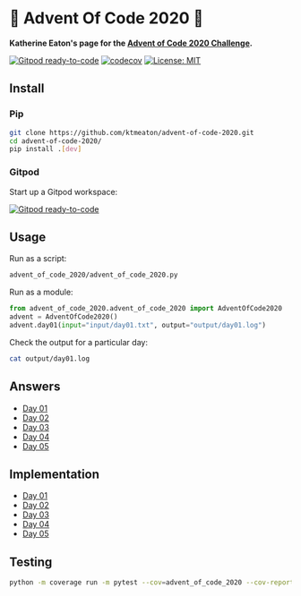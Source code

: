 # 🎅 Advent Of Code 2020 🎄

**Katherine Eaton's page for the [Advent of Code 2020 Challenge](https://adventofcode.com/2020).**  

[![Gitpod ready-to-code](https://img.shields.io/badge/Gitpod-ready--to--code-blue?logo=gitpod)](https://gitpod.io/#https://github.com/ktmeaton/advent-of-code-2020)
[![codecov](https://codecov.io/gh/ktmeaton/advent-of-code-2020/branch/main/graph/badge.svg)](https://codecov.io/gh/ktmeaton/advent-of-code-2020/branch/main)
[![License: MIT](https://img.shields.io/badge/License-MIT-yellow.svg)](https://github.com/ktmeaton/advent-of-code-2020/blob/main/LICENSE)

## Install

### Pip

```bash
git clone https://github.com/ktmeaton/advent-of-code-2020.git
cd advent-of-code-2020/
pip install .[dev]
```

### Gitpod

Start up a Gitpod workspace:

[![Gitpod ready-to-code](https://img.shields.io/badge/Gitpod-ready--to--code-blue?logo=gitpod)](https://gitpod.io/#https://github.com/ktmeaton/advent-of-code-2020)

## Usage

Run as a script:

```bash
advent_of_code_2020/advent_of_code_2020.py
```

Run as a module:

```python
from advent_of_code_2020.advent_of_code_2020 import AdventOfCode2020
advent = AdventOfCode2020()
advent.day01(input="input/day01.txt", output="output/day01.log")
```

Check the output for a particular day:

```bash
cat output/day01.log
```

## Answers

- [Day 01](https://raw.githubusercontent.com/ktmeaton/advent-of-code-2020/main/output/day01.log)
- [Day 02](https://raw.githubusercontent.com/ktmeaton/advent-of-code-2020/main/output/day02.log)
- [Day 03](https://raw.githubusercontent.com/ktmeaton/advent-of-code-2020/main/output/day03.log)
- [Day 04](https://raw.githubusercontent.com/ktmeaton/advent-of-code-2020/main/output/day04.log)
- [Day 05](https://raw.githubusercontent.com/ktmeaton/advent-of-code-2020/main/output/day05.log)

## Implementation

- [Day 01](https://github.com/ktmeaton/advent-of-code-2020/blob/main/advent_of_code_2020/advent_of_code_2020.py#L117)
- [Day 02](https://github.com/ktmeaton/advent-of-code-2020/blob/main/advent_of_code_2020/advent_of_code_2020.py#L186)
- [Day 03](https://github.com/ktmeaton/advent-of-code-2020/blob/main/advent_of_code_2020/advent_of_code_2020.py#L253)
- [Day 04](https://github.com/ktmeaton/advent-of-code-2020/blob/main/advent_of_code_2020/advent_of_code_2020.py#L351)
- [Day 05](https://github.com/ktmeaton/advent-of-code-2020/blob/main/advent_of_code_2020/advent_of_code_2020.py#L527)

## Testing

```bash
python -m coverage run -m pytest --cov=advent_of_code_2020 --cov-report=xml test/test_advent.py
```
